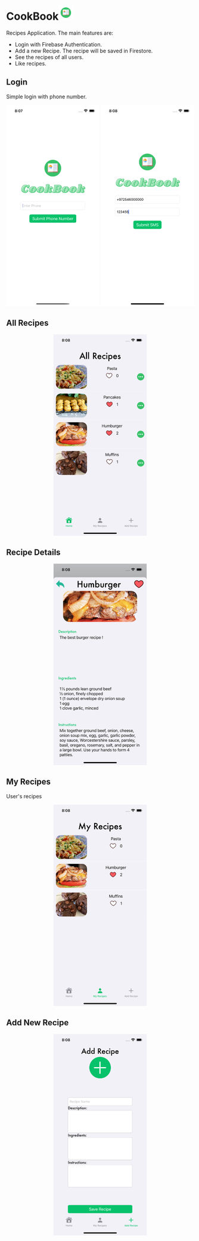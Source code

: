 # CookBook<img src="/images/40.png?raw=true" width="40" />
Recipes Application. The main features are:
 - Login with Firebase Authentication.
 - Add a new Recipe. The recipe will be saved in Firestore.
 - See the recipes of all users.
 - Like recipes.



## Login 
Simple login with phone number.

<p float="left" align="middle" padding="5">
  <img src="/images/img_phone.png?raw=true" width="250" />
  <img src="/images/img_code.png?raw=true" width="250" /> 
</p>

## All Recipes 

<p float="left" align="middle" padding="5">
  <img src="/images/img_allrecipes.png?raw=true" width="250" /> 
</p>

## Recipe Details

<p float="left" align="middle" padding="5">
  <img src="/images/img_details.png?raw=true" width="250" /> 

</p>

## My Recipes 

User's recipes
<p float="left" align="middle" padding="5">
  <img src="/images/img_myrecipe.png?raw=true" width="250" /> 

</p>

## Add New Recipe


<p float="left" align="middle" padding="5">
  <img src="/images/img_new.png?raw=true" width="250" /> 

</p>




